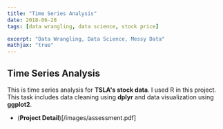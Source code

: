 ```yaml
---
title: "Time Series Analysis"
date: 2018-06-28
tags: [data wrangling, data science, stock price]

excerpt: "Data Wrangling, Data Science, Messy Data"
mathjax: "true"
---
```

## Time Series Analysis
This is time series analysis for **TSLA's stock data**. I used R in this project. This task includes data cleaning using **dplyr** and data visualization using **ggplot2**.

- (**Project Detail**)[/images/assessment.pdf]
